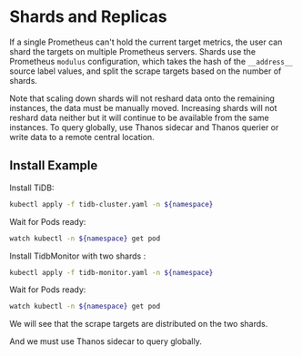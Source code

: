 # Shards and Replicas

If a single Prometheus can't hold the current target metrics, the user can shard the targets on multiple Prometheus servers.
Shards use the Prometheus `modulus` configuration, which takes the hash of the `__address__` source label values, and split the scrape targets based on the number of shards.

Note that scaling down shards will not reshard data onto the remaining instances, the data must be manually moved. Increasing shards will not reshard data neither but it will continue to be available from the same instances. 
To query globally, use Thanos sidecar and Thanos querier or write data to a remote central location.

## Install Example

Install TiDB:

```bash
kubectl apply -f tidb-cluster.yaml -n ${namespace}
```

Wait for Pods ready:

```bash
watch kubectl -n ${namespace} get pod
```

Install TidbMonitor with two shards :

```bash
kubectl apply -f tidb-monitor.yaml -n ${namespace}
```

Wait for Pods ready:

```bash
watch kubectl -n ${namespace} get pod
```

We will see that the scrape targets are distributed on the two shards.

And we must use Thanos sidecar to query globally.






